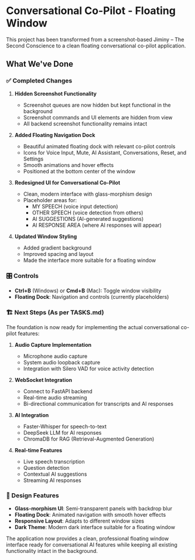 # Conversational Co-Pilot - Floating Window

This project has been transformed from a screenshot-based Jiminy – The Second Conscience to a clean floating conversational co-pilot application.

## What We've Done

### ✅ Completed Changes

1. **Hidden Screenshot Functionality**
   - Screenshot queues are now hidden but kept functional in the background
   - Screenshot commands and UI elements are hidden from view
   - All backend screenshot functionality remains intact

2. **Added Floating Navigation Dock**
   - Beautiful animated floating dock with relevant co-pilot controls
   - Icons for Voice Input, Mute, AI Assistant, Conversations, Reset, and Settings
   - Smooth animations and hover effects
   - Positioned at the bottom center of the window

3. **Redesigned UI for Conversational Co-Pilot**
   - Clean, modern interface with glass-morphism design
   - Placeholder areas for:
     - MY SPEECH (voice input detection)
     - OTHER SPEECH (voice detection from others)
     - AI SUGGESTIONS (AI-generated suggestions)
     - AI RESPONSE AREA (where AI responses will appear)

4. **Updated Window Styling**
   - Added gradient background
   - Improved spacing and layout
   - Made the interface more suitable for a floating window

### 🎛️ Controls

- **Ctrl+B** (Windows) or **Cmd+B** (Mac): Toggle window visibility
- **Floating Dock**: Navigation and controls (currently placeholders)

### 🏗️ Next Steps (As per TASKS.md)

The foundation is now ready for implementing the actual conversational co-pilot features:

1. **Audio Capture Implementation**
   - Microphone audio capture
   - System audio loopback capture
   - Integration with Silero VAD for voice activity detection

2. **WebSocket Integration**
   - Connect to FastAPI backend
   - Real-time audio streaming
   - Bi-directional communication for transcripts and AI responses

3. **AI Integration**
   - Faster-Whisper for speech-to-text
   - DeepSeek LLM for AI responses
   - ChromaDB for RAG (Retrieval-Augmented Generation)

4. **Real-time Features**
   - Live speech transcription
   - Question detection
   - Contextual AI suggestions
   - Streaming AI responses

### 🎨 Design Features

- **Glass-morphism UI**: Semi-transparent panels with backdrop blur
- **Floating Dock**: Animated navigation with smooth hover effects
- **Responsive Layout**: Adapts to different window sizes
- **Dark Theme**: Modern dark interface suitable for a floating window

The application now provides a clean, professional floating window interface ready for conversational AI features while keeping all existing functionality intact in the background.
